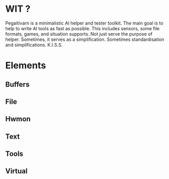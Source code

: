 # WIT ?

Pegaitivarn is a minimalistic AI helper and tester toolkit. 
The main goal is to help to write AI tools as fast as possible. This includes sensors, some file formats, games, and situation supports. 
Not just serve the purpose of helper. Sometimes, it serves as a simplification. Sometimes standardisation and simplifications. K.I.S.S.


# Elements

## Buffers

## File

## Hwmon

## Text

## Tools

## Virtual


